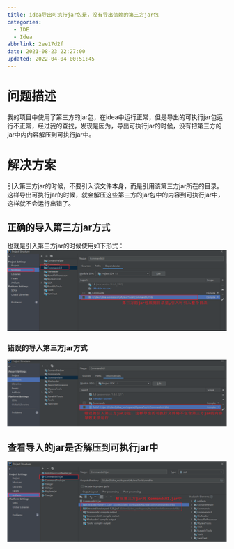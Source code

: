 ```yaml
---
title: idea导出可执行jar包是，没有导出依赖的第三方jar包
categories: 
  - IDE
  - Idea
abbrlink: 2ee17d2f
date: 2021-08-23 22:27:00
updated: 2022-04-04 00:51:45
---
```

# 问题描述
我的项目中使用了第三方的jar包，在idea中运行正常，但是导出的可执行jar包运行不正常，经过我的查找，发现是因为，导出可执行jar的时候，没有把第三方的jar中内内容解压到可执行jar中。

# 解决方案
引入第三方jar的时候，不要引入该文件本身，而是引用该第三方jar所在的目录。
这样导出可执行jar的时候，就会解压这些第三方的jar包中的内容到可执行jar中，这样就不会运行出错了。

## 正确的导入第三方jar方式

也就是引入第三方jar的时候使用如下形式：
![image-20210823222915600](https://raw.githubusercontent.com/lanlan2017/images/master/Blog/Sum/20210823222915.png)

### 错误的导入第三方jar方式

![image-20210823223519983](https://raw.githubusercontent.com/lanlan2017/images/master/Blog/Sum/20210823223520.png)

## 查看导入的jar是否解压到可执行jar中

![image-20210823223835983](https://raw.githubusercontent.com/lanlan2017/images/master/Blog/Sum/20210823223836.png)
